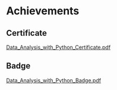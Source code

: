 

# Achievements
## Certificate
[Data_Analysis_with_Python_Certificate.pdf](https://prod-files-secure.s3.us-west-2.amazonaws.com/03e82b26-cccb-4906-bb56-adabcbdc0655/1aa3a050-2338-4a85-85d5-899bad17a31c/Data_Analysis_with_Python_Certificate.pdf?X-Amz-Algorithm=AWS4-HMAC-SHA256&X-Amz-Content-Sha256=UNSIGNED-PAYLOAD&X-Amz-Credential=ASIAZI2LB466RWGJECWK%2F20250201%2Fus-west-2%2Fs3%2Faws4_request&X-Amz-Date=20250201T161554Z&X-Amz-Expires=3600&X-Amz-Security-Token=IQoJb3JpZ2luX2VjEM7%2F%2F%2F%2F%2F%2F%2F%2F%2F%2FwEaCXVzLXdlc3QtMiJHMEUCICgwTQmJaTTX0sbBDX3tQ7ecnMAENelP6YytjQzC5G%2F9AiEAvvtRcQWkrbaS4iKFX8TUA%2BzJuA1izCWTa3cSG8DEylMqiAQI1%2F%2F%2F%2F%2F%2F%2F%2F%2F%2F%2FARAAGgw2Mzc0MjMxODM4MDUiDH1HDMfUk9D5XNvU4SrcA%2ByAZg7mlSxQrjw7YQXR%2BF1Lp%2Fnz17SmyH0zZsVkW0pooe55oeG8NnVFGivZk2R8l5GB6L4Wrpoex65JrxGg%2BtRN6NAmaDqssU9zZdwUsKqrl7yZS0AQDEYtGzboNssSjGpKGkIPKp7FKzjEn5%2BDK5sJZ6frndPfjU2b0iaNyrsVt4fOCTH%2BBaRUlDhNBSE5waYmKz2Z%2BLPYhX3rMSVPpZ2Z7Dc3cXyHSLVaZGUMTZ5MxUWO17VUIAlTgqShxjrrqWVdsFjOIZdq3Vx5CSkNejHYScpqaiZkE3c6DIs2XpWV2eVcDoYLGAIRUdlWTulkVgVR%2FTVC6bG%2Fy0%2BwT9Q%2Few0IqTe6xBO7M3a8bsJKauEi8HecrJBTpg3XZ9ycorNLzwT7jVf9FM8IDW6cQW45xIgFbGGkB5IqBK5pKSRkhYh%2FBgvA4FF5XGR%2F%2Btm7e7v1kRukFKnyOlv6PqyZOt37k%2BusE6%2FiJxqJTSn0tHC3A%2FAOF6ieGqyc4fEn7XoLVtx5oA%2B4j9B81vyG3FA6uVcME31ovA8cfEg2c9pIvhoODeLyJaJXHBYxYFrq7Ypg%2FLcFtW%2BfTG3X6xLnk6jws%2Bhrt6FvwT%2FEgGT5qzx%2Fi9090WtXWgUr3C5%2Bl4sEOcaRMNvE%2BLwGOqUBbl26YSvwENhq3hIwH0GBuwTrb8rSr%2BqdFoQ3jbe7bCweWmesRhXixqHaVawPcprsZCdVIixbEzdvzxIf5TSt%2FE6KYB9aAJEWBnnMCs%2FdX1XtJIlKAgIcjVLoASZyQhbk105diPPP%2B8p%2BvWrqnlchgdD%2F2JGxawKohlysTJlPZ8Qva13o3c8oRINjepJEDjRMAJqaFS9fS7qdIyc1IiLoKy%2FQeRwo&X-Amz-Signature=8666d19e5908fd79e9aef25e642a04314f1088ebe8db400b948cc6f47e6a459e&X-Amz-SignedHeaders=host&x-id=GetObject)
## Badge
[Data_Analysis_with_Python_Badge.pdf](https://prod-files-secure.s3.us-west-2.amazonaws.com/03e82b26-cccb-4906-bb56-adabcbdc0655/4fa9bcf8-b584-40dd-8775-c0bfadf6a6f0/Data_Analysis_with_Python_Badge.pdf?X-Amz-Algorithm=AWS4-HMAC-SHA256&X-Amz-Content-Sha256=UNSIGNED-PAYLOAD&X-Amz-Credential=ASIAZI2LB466RWGJECWK%2F20250201%2Fus-west-2%2Fs3%2Faws4_request&X-Amz-Date=20250201T161554Z&X-Amz-Expires=3600&X-Amz-Security-Token=IQoJb3JpZ2luX2VjEM7%2F%2F%2F%2F%2F%2F%2F%2F%2F%2FwEaCXVzLXdlc3QtMiJHMEUCICgwTQmJaTTX0sbBDX3tQ7ecnMAENelP6YytjQzC5G%2F9AiEAvvtRcQWkrbaS4iKFX8TUA%2BzJuA1izCWTa3cSG8DEylMqiAQI1%2F%2F%2F%2F%2F%2F%2F%2F%2F%2F%2FARAAGgw2Mzc0MjMxODM4MDUiDH1HDMfUk9D5XNvU4SrcA%2ByAZg7mlSxQrjw7YQXR%2BF1Lp%2Fnz17SmyH0zZsVkW0pooe55oeG8NnVFGivZk2R8l5GB6L4Wrpoex65JrxGg%2BtRN6NAmaDqssU9zZdwUsKqrl7yZS0AQDEYtGzboNssSjGpKGkIPKp7FKzjEn5%2BDK5sJZ6frndPfjU2b0iaNyrsVt4fOCTH%2BBaRUlDhNBSE5waYmKz2Z%2BLPYhX3rMSVPpZ2Z7Dc3cXyHSLVaZGUMTZ5MxUWO17VUIAlTgqShxjrrqWVdsFjOIZdq3Vx5CSkNejHYScpqaiZkE3c6DIs2XpWV2eVcDoYLGAIRUdlWTulkVgVR%2FTVC6bG%2Fy0%2BwT9Q%2Few0IqTe6xBO7M3a8bsJKauEi8HecrJBTpg3XZ9ycorNLzwT7jVf9FM8IDW6cQW45xIgFbGGkB5IqBK5pKSRkhYh%2FBgvA4FF5XGR%2F%2Btm7e7v1kRukFKnyOlv6PqyZOt37k%2BusE6%2FiJxqJTSn0tHC3A%2FAOF6ieGqyc4fEn7XoLVtx5oA%2B4j9B81vyG3FA6uVcME31ovA8cfEg2c9pIvhoODeLyJaJXHBYxYFrq7Ypg%2FLcFtW%2BfTG3X6xLnk6jws%2Bhrt6FvwT%2FEgGT5qzx%2Fi9090WtXWgUr3C5%2Bl4sEOcaRMNvE%2BLwGOqUBbl26YSvwENhq3hIwH0GBuwTrb8rSr%2BqdFoQ3jbe7bCweWmesRhXixqHaVawPcprsZCdVIixbEzdvzxIf5TSt%2FE6KYB9aAJEWBnnMCs%2FdX1XtJIlKAgIcjVLoASZyQhbk105diPPP%2B8p%2BvWrqnlchgdD%2F2JGxawKohlysTJlPZ8Qva13o3c8oRINjepJEDjRMAJqaFS9fS7qdIyc1IiLoKy%2FQeRwo&X-Amz-Signature=bef078905322cdd901fab83f7cfa9bd09e9315bcfeddb0466739bec48f3c169e&X-Amz-SignedHeaders=host&x-id=GetObject)
